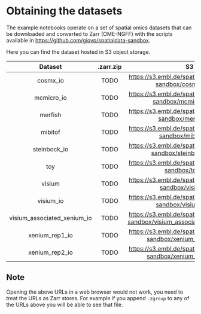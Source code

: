 # Obtaining the datasets

The example notebooks operate on a set of spatial omics datasets that can be downloaded and converted to Zarr (OME-NGFF) with the scripts available in https://github.com/giovp/spatialdata-sandbox.

Here you can find the dataset hosted in S3 object storage.

|        Dataset        | .zarr.zip |       S3      |
|:-----------------------:|:---------------------:|:---------------------:|
|       cosmx_io        | TODO | <https://s3.embl.de/spatialdata/spatialdata-sandbox/cosmx_io.zarr/> |
|      mcmicro_io       | TODO | <https://s3.embl.de/spatialdata/spatialdata-sandbox/mcmicro_io.zarr/> |
|       merfish         | TODO | <https://s3.embl.de/spatialdata/spatialdata-sandbox/merfish.zarr/> |
|       mibitof         | TODO | <https://s3.embl.de/spatialdata/spatialdata-sandbox/mibitof.zarr/> |
|     steinbock_io      | TODO | <https://s3.embl.de/spatialdata/spatialdata-sandbox/steinbock_io.zarr/> |
|          toy          | TODO | <https://s3.embl.de/spatialdata/spatialdata-sandbox/toy.zarr/> |
|        visium         | TODO | <https://s3.embl.de/spatialdata/spatialdata-sandbox/visium.zarr/> |
|      visium_io        | TODO | <https://s3.embl.de/spatialdata/spatialdata-sandbox/visium_io.zarr/> |
| visium_associated_xenium_io | TODO | <https://s3.embl.de/spatialdata/spatialdata-sandbox/visium_associated_xenium_io.zarr/> |
|     xenium_rep1_io    | TODO | <https://s3.embl.de/spatialdata/spatialdata-sandbox/xenium_rep1_io.zarr/> |
|     xenium_rep2_io    | TODO | <https://s3.embl.de/spatialdata/spatialdata-sandbox/xenium_rep2_io.zarr/> |

## Note
Opening the above URLs in a web browser would not work, you need to treat the URLs as Zarr stores. For example if you append `.zgroup` to any of the URLs above you will be able to see that file.

